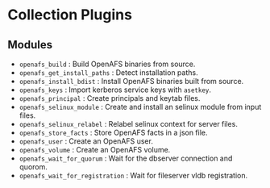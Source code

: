 # Collection Plugins

## Modules

- `openafs_build` : Build OpenAFS binaries from source.
- `openafs_get_install_paths` : Detect installation paths.
- `openafs_install_bdist` : Install OpenAFS binaries built from source.
- `openafs_keys` : Import kerberos service keys with `asetkey`.
- `openafs_principal` : Create principals and keytab files.
- `openafs_selinux_module` : Create and install an selinux module from input files.
- `openafs_selinux_relabel` : Relabel selinux context for server files.
- `openafs_store_facts` : Store OpenAFS facts in a json file.
- `openafs_user` : Create an OpenAFS user.
- `openafs_volume` : Create an OpenAFS volume.
- `openafs_wait_for_quorum` :  Wait for the dbserver connection and quorom.
- `openafs_wait_for_registration` :  Wait for fileserver vldb registration.
